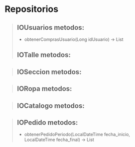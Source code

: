 # Repositorios
> ## IOUsuarios metodos:
> - obtenerComprasUsuario(Long idUsuario) -> List<Pedidos>
> ## IOTalle metodos:

> ## IOSeccion metodos:

> ## IORopa metodos:

> ## IOCatalogo metodos:

> ## IOPedido metodos:
> - obtenerPedidoPeriodo(LocalDateTime fecha_inicio, LocalDateTime fecha_final) -> List<Pedido>